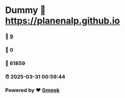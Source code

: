 # Dummy :link: https://planenalp.github.io 
### :page_facing_up: [9](https://planenalp.github.io/tag.html) 
### :speech_balloon: 0 
### :hibiscus: 61859 
### :alarm_clock: 2025-03-31 00:59:44 
### Powered by :heart: [Gmeek](https://github.com/Meekdai/Gmeek)
